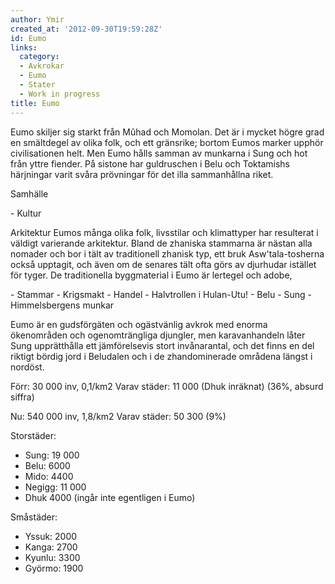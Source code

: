 ```yaml
---
author: Ymir
created_at: '2012-09-30T19:59:28Z'
id: Eumo
links:
  category:
  - Avkrokar
  - Eumo
  - Stater
  - Work in progress
title: Eumo
---
```


Eumo skiljer sig starkt från Mûhad och Momolan. Det är i mycket högre grad en smältdegel av olika
folk, och ett gränsrike; bortom Eumos marker upphör civilisationen helt. Men Eumo hålls samman av
munkarna i Sung och hot från yttre fiender. På sistone har guldruschen i Belu och Toktamishs
härjningar varit svåra prövningar för det illa sammanhållna riket.

Samhälle

\- Kultur

Arkitektur Eumos många olika folk, livsstilar och klimattyper har resulterat i väldigt varierande
arkitektur. Bland de zhaniska stammarna är nästan alla nomader och bor i tält av traditionell
zhanisk typ, ett bruk Asw'tala-tosherna också upptagit, och även om de senares tält ofta görs av
djurhudar istället för tyger. De traditionella byggmaterial i Eumo är lertegel och adobe,

\- Stammar - Krigsmakt - Handel - Halvtrollen i Hulan-Utu! - Belu - Sung - Himmelsbergens munkar

Eumo är en gudsförgäten och ogästvänlig avkrok med enorma ökenområden och ogenomträngliga djungler,
men karavanhandeln låter Sung upprätthålla ett jämförelsevis stort invånarantal, och det finns en
del riktigt bördig jord i Beludalen och i de zhandominerade områdena längst i nordöst.

Förr: 30 000 inv, 0,1/km2 Varav städer: 11 000 (Dhuk inräknat) (36%, absurd siffra)

Nu: 540 000 inv, 1,8/km2 Varav städer: 50 300 (9%)

Storstäder:

-   Sung: 19 000
-   Belu: 6000
-   Mido: 4400
-   Negigg: 11 000
-   Dhuk 4000 (ingår inte egentligen i Eumo)

Småstäder:

-   Yssuk: 2000
-   Kanga: 2700
-   Kyunlu: 3300
-   Györmo: 1900